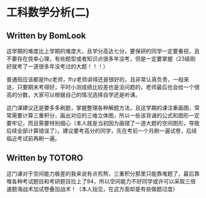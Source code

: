 # 工科数学分析(二) 

## Written by BomLook

这学期的难度比上学期的难度大，且学分高达七分，要保研的同学一定要重视，且不要存在侥幸心理，有些题型或者知识点很多年没考，但是一定要掌握（23级刚好就考了一道很多年没考过的大题！！！）

普通班应该都是fhz老师，fhz老师讲得还是很好的，且非常认真负责，一般来说，只要期末考得好，平时小测成绩比较差也是没问题的，老师最后也会给一个很高的分数，大家可以根据自己的情况选择自学还是听课。

这门课建议还是要多多刷题，掌握整理各种解题方法，且这学期的课注重画图，常常需要计算三重积分，画出对应的三维立体图，所以一些该背诵的公式和图形一定要牢记，而且需要特别细心（本人就是当初因为画错了一道大题的空间图形，导致后续全部计算错误了）。建议要考高分的同学，先在考前一个月刷一遍试卷，后续临近考试前再刷一遍。


## Written by TOTORO
这门课对于空间能力极差的我来说有点煎熬，三重积分那里只能靠堆题了，最后靠堆各种考试题目和考研题目拉上了94，所以空间能力不好同学或许可以采取三倍速题海战术加试卷叠加战术！（本人拙见，在这方面却是有些做题过度）
